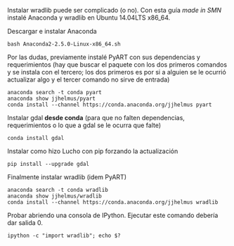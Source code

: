 Instalar wradlib puede ser complicado (o no). Con esta guía _made in SMN_ instalé Anaconda y wradlib en Ubuntu 14.04LTS x86_64.

Descargar e instalar Anaconda

```
bash Anaconda2-2.5.0-Linux-x86_64.sh 
```

Por las dudas, previamente instalé PyART con sus dependencias y requerimientos (hay que buscar el paquete con los dos primeros comandos y se instala con el tercero; los dos primeros es por si a alguien se le ocurrió actualizar algo y el tercer comando no sirve de entrada)

```
anaconda search -t conda pyart
anaconda show jjhelmus/pyart
conda install --channel https://conda.anaconda.org/jjhelmus pyart
```

Instalar gdal **desde conda** (para que no falten dependencias, requerimientos o lo que a gdal se le ocurra que falte)

```
conda install gdal
```

Instalar como hizo Lucho con pip forzando la actualización

```
pip install --upgrade gdal
```

Finalmente instalar wradlib (idem PyART)

```
anaconda search -t conda wradlib
anaconda show jjhelmus/wradlib
conda install --channel https://conda.anaconda.org/jjhelmus wradlib
```

Probar abriendo una consola de IPython. Ejecutar este comando debería dar salida 0.

```
ipython -c "import wradlib"; echo $?
```
